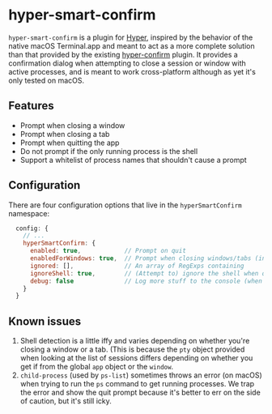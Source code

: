 # hyper-smart-confirm

`hyper-smart-confirm` is a plugin for [Hyper](https://hyper.is/), inspired by the behavior of the
native macOS Terminal.app and meant to act as a more complete solution than that provided by the
existing [hyper-confirm](https://github.com/zachflower/hyper-confirm) plugin. It provides a
confirmation dialog when attempting to close a session or window with active processes, and is meant
to work cross-platform although as yet it's only tested on macOS.

## Features
* Prompt when closing a window
* Prompt when closing a tab
* Prompt when quitting the app
* Do not prompt if the only running process is the shell
* Support a whitelist of process names that shouldn't cause a prompt

## Configuration
There are four configuration options that live in the `hyperSmartConfirm` namespace:
```javascript
  config: {
    // ...
    hyperSmartConfirm: {
      enabled: true,            // Prompt on quit
      enabledForWindows: true,  // Prompt when closing windows/tabs (independent of 'enabled')
      ignored: [],              // An array of RegExps containing 
      ignoreShell: true,        // (Attempt to) ignore the shell when quitting
      debug: false              // Log more stuff to the console (when ELECTRON_IS_DEV=1)
    }
  }
```

## Known issues
1. Shell detection is a little iffy and varies depending on whether you're closing a window or a
   tab. (This is because the `pty` object provided when looking at the list of sessions differs
   depending on whether you get if from the global `app` object or the `window`.
2. `child-process` (used by `ps-list`) sometimes throws an error (on macOS) when trying to run the
   `ps` command to get running processes. We trap the error and show the quit prompt because it's
    better to err on the side of caution, but it's still icky.

